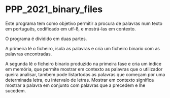 # PPP_2021_binary_files

Este programa tem como objetivo permitir a procura de palavras num texto em português, codificado em utf-8, e mostrá-las em contexto.

O programa é dividido em duas partes.

A primeira lê o ficheiro, isola as palavras e cria um ficheiro binario com as palavras encontradas.

A segunda lê o ficheiro binario produzido na primeira fase e cria um índice em memória, que permite mostrar em contexto as palavras que o utilizador queira analisar, tambem pode listartodas as palavras que começam por uma determinada letra, ou intervalo de letras. Mostrar em contexto significa mostrar a palavra em conjunto com palavras que a precedem e lhe sucedem.
